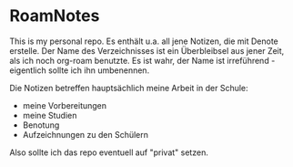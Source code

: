 # RoamNotes

This is my personal repo. Es enthält u.a. all jene Notizen, die mit Denote erstelle. Der Name des Verzeichnisses ist ein Überbleibsel aus jener Zeit, als ich noch org-roam benutzte. Es ist wahr, der Name ist irreführend - eigentlich sollte ich ihn umbenennen.

Die Notizen betreffen hauptsächlich meine Arbeit in der Schule:
- meine Vorbereitungen
- meine Studien
- Benotung
- Aufzeichnungen zu den Schülern

Also sollte ich das repo eventuell auf "privat" setzen.
